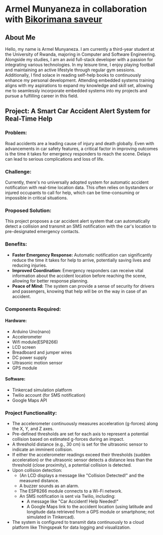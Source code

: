 # Armel Munyaneza in collaboration with [Bikorimana saveur](https://github.com/saveur1)


## About Me
Hello, my name is Armel Munyaneza. I am currently a third-year student at the University of Rwanda, majoring in Computer and Software Engineering. Alongside my studies, I am an avid full-stack developer with a passion for integrating various technologies. In my leisure time, I enjoy playing football and maintaining an active lifestyle through regular gym sessions. Additionally, I find solace in reading self-help books to continuously enhance my personal development. Attending embedded systems training aligns with my aspirations to expand my knowledge and skill set, allowing me to seamlessly incorporate embedded systems into my projects and pursue a fulfilling career in this field.

## Project: A Smart Car Accident Alert System for Real-Time Help 

### Problem:
Road accidents are a leading cause of injury and death globally. Even with advancements in car safety features, a critical factor in improving outcomes is the time it takes for emergency responders to reach the scene. Delays can lead to serious complications and loss of life.

### Challenge:
Currently, there's no universally adopted system for automatic accident notification with real-time location data. This often relies on bystanders or injured occupants to call for help, which can be time-consuming or impossible in critical situations.

### Proposed Solution:
This project proposes a car accident alert system that can automatically detect a collision and transmit an SMS notification with the car's location to pre-designated emergency contacts.

### Benefits:
- **Faster Emergency Response:** Automatic notification can significantly reduce the time it takes for help to arrive, potentially saving lives and reducing injuries.
- **Improved Coordination:** Emergency responders can receive vital information about the accident location before reaching the scene, allowing for better response planning.
- **Peace of Mind:** The system can provide a sense of security for drivers and passengers, knowing that help will be on the way in case of an accident.

### Components Required:
#### Hardware:
- Arduino Uno(nano)
- Accelerometer 
- Wifi module(ESP8266)
- LCD screen 
- Breadboard and jumper wires
- DC power supply
- Ultrasonic motion sensor
-  GPS module

#### Software:
- Tinkercad simulation platform 
- Twilio account (for SMS notification)
- Google Maps API

### Project Functionality:
- The accelerometer continuously measures acceleration (g-forces) along the X, Y, and Z axes.
- Pre-defined thresholds are set for each axis to represent a potential collision based on estimated g-forces during an impact.
- A threshold distance (e.g., 30 cm) is set for the ultrasonic sensor to indicate an imminent collision.
- If either the accelerometer readings exceed their thresholds (sudden acceleration) or the ultrasonic sensor detects a distance less than the threshold (close proximity), a potential collision is detected.
- Upon collision detection:
  - (An LCD displays a message like "Collision Detected!" and the measured distance.
  - A buzzer sounds as an alarm.
  - The ESP8266 module connects to a Wi-Fi network.
  - An SMS notification is sent via Twilio, including:
    - A message like "Car Accident! Help Needed!"
    - A Google Maps link to the accident location (using latitude and longitude data retrieved from a GPS module or smartphone; not simulated in Tinkercad).
- The system is configured to transmit data continuously to a cloud platform like Thingspeak for data logging and visualization.
